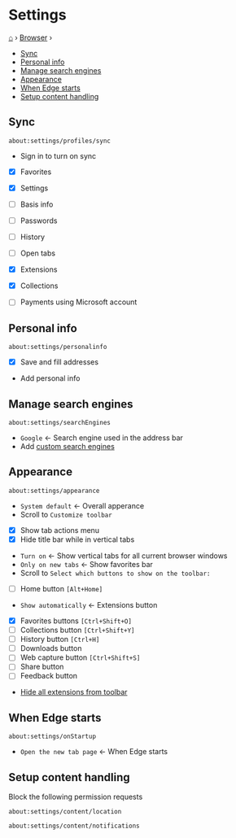 <h1> Settings </h1>

[⌂](../README.md) › [Browser](../notes/Setup%20browsers.md) ›

- [Sync](#sync)
- [Personal info](#personal-info)
- [Manage search engines](#manage-search-engines)
- [Appearance](#appearance)
- [When Edge starts](#when-edge-starts)
- [Setup content handling](#setup-content-handling)

## Sync 
```
about:settings/profiles/sync
```

- Sign in to turn on sync
- [x] Favorites
- [x] Settings
- [ ] Basis info
- [ ] Passwords
- [ ] History
- [ ] Open tabs
- [x] Extensions
- [x] Collections
- [ ] Payments using Microsoft account


## Personal info
```
about:settings/personalinfo
```

- [x] Save and fill addresses
- Add personal info


## Manage search engines
```
about:settings/searchEngines
```

- `Google` ← Search engine used in the address bar
- Add [custom search engines](../notes/Setup%20browsers.md#custom-search-engines)

## Appearance
```
about:settings/appearance
```

- `System default` ← Overall apperance
- Scroll to `Customize toolbar`
- [x] Show tab actions menu
- [x] Hide title bar while in vertical tabs
- `Turn on` ← Show vertical tabs for all current browser windows
- `Only on new tabs` ← Show favorites bar
- Scroll to `Select which buttons to show on the toolbar:`
- [ ] Home button `[Alt+Home]`
- `Show automatically` ← Extensions button 
- [x] Favorites buttons `[Ctrl+Shift+O]`
- [ ] Collections button `[Ctrl+Shift+Y]`
- [ ] History button `[Ctrl+H]`
- [ ] Downloads button
- [ ] Web capture button `[Ctrl+Shift+S]`
- [ ] Share button
- [ ] Feedback button
- [Hide all extensions from toolbar](extensions.md#hide-from-toolbar)


## When Edge starts
```
about:settings/onStartup
```

- `Open the new tab page` ← When Edge starts


## Setup content handling

Block the following permission requests
```
about:settings/content/location
```
```
about:settings/content/notifications
```